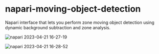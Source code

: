 # napari-moving-object-detection
Napari interface that lets you perform zone moving object detection using dynamic background subtraction and zone analysis.

![napari 2023-04-21 16-27-19](https://user-images.githubusercontent.com/101311642/233560592-678d4469-2b32-4e12-997f-6b9304fde159.gif)

![napari 2023-04-21 16-28-52](https://user-images.githubusercontent.com/101311642/233560600-c809a7f6-444d-4770-a150-b902b1b19e77.gif)

